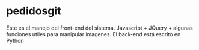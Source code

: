 pedidosgit
==========
Este es el manejo del front-end del sistema. Javascript + JQuery + algunas funciones utiles para manipular imagenes. El back-end está escrito en Python
